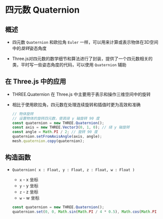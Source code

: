 # 四元数  Quaternion

## 概述

+ 四元数 `Quaternion` 和欧拉角 `Euler` 一样，可以用来计算或表示物体在3D空间中的*旋转*姿态角度

+ Three.js对四元数的数学细节和算法进行了封装，提供了一个四元数相关的类，平时写一些姿态角度的代码，可以使用 `Quaternion` 辅助

## 在 Three.js 中的应用

+ THREE.Quaternion 在 Three.js 中主要用于表示和操作三维空间中的旋转
+ 相比于使用欧拉角，四元数在处理连续旋转和插值时更为高效和准确

  ```js
  // 物体旋转
  // 设置物体的旋转四元数，使其绕 y 轴旋转 90 度
  const quaternion = new THREE.Quaternion();
  const axis = new THREE.Vector3(0, 1, 0); // 绕 y 轴旋转
  const angle = Math.PI / 2; // 旋转 90 度
  quaternion.setFromAxisAngle(axis, angle);
  mesh.quaternion.copy(quaternion);

  ```

## 构造函数

+ `Quaternion( x : Float, y : Float, z : Float, w : Float )`

  + `x` - x 坐标
  + `y` - y 坐标
  + `z` - z 坐标
  + `w` - w 坐标

  ```js
  const quaternion = new THREE.Quaternion();
  quaternion.set(0, 0, Math.sin(Math.PI / 4 * 0.5), Math.cos(Math.PI / 4 * 0.5)); // 绕 z 轴旋转 90 度
  ```
